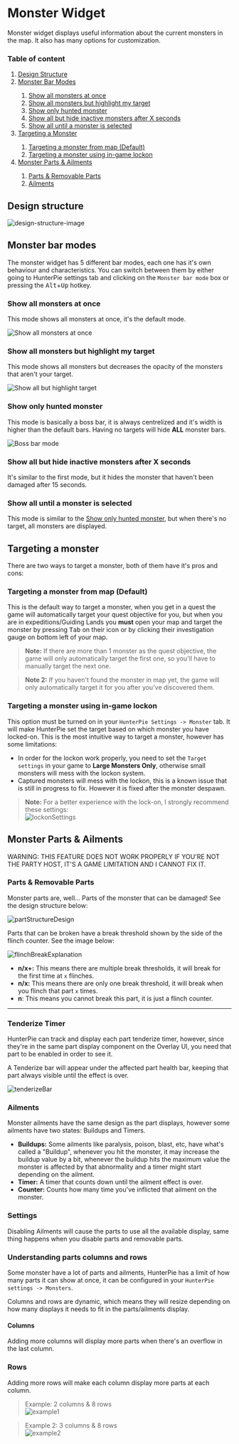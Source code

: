 # Monster Widget

Monster widget displays useful information about the current monsters in the map. It also has many options for customization.

### Table of content

<ol id="content_table">
    <li><a href="#design-structure">Design Structure</a></li>
    <li><a href="#monster-bar-modes">Monster Bar Modes</a></li>
    <ol>
        <li><a href="#show-all-monsters-at-once">Show all monsters at once</a></li>
        <li><a href="#show-all-monsters-but-hightlight-my-target">Show all monsters but highlight my target</a></li>
        <li><a href="#show-only-hunted-monster">Show only hunted monster</a></li>
        <li><a href="#show-all-but-hide-inactive-monsters-after-x-seconds">Show all but hide inactive monsters after X seconds</a></li>
        <li><a href="#show-all-until-a-monster-is-selected">Show all until a monster is selected</a></li>
    </ol>
    <li><a href="#targeting-a-monster">Targeting a Monster</a></li>
    <ol>
        <li><a href="#targeting-a-monster-from-map-default">Targeting a monster from map (Default)</a></li>
        <li><a href="#targeting-a-monster-using-in-game-lockon">Targeting a monster using in-game lockon</a></li>
    </ol>
    <li><a href="#monster-parts--ailments">Monster Parts & Ailments</a></li>
    <ol>
        <li><a href="#parts--removable-parts">Parts & Removable Parts</a></li>
        <li><a href="#ailments">Ailments</a></li>
    </ol>
</ol>

## Design structure
![design-structure-image](https://cdn.discordapp.com/attachments/402557384209203200/732313125923192852/monster_widget_structure.png)

## Monster bar modes
The monster widget has 5 different bar modes, each one has it's own behaviour and characteristics. You can switch between them by either going to HunterPie settings tab and clicking on the `Monster bar mode` box or pressing the <kbd>Alt</kbd>+<kbd>Up</kbd> hotkey.

### Show all monsters at once
This mode shows all monsters at once, it's the default mode.

![Show all monsters at once](https://cdn.discordapp.com/attachments/402557384209203200/732293041594957955/unknown.png)

### Show all monsters but highlight my target
This mode shows all monsters but decreases the opacity of the monsters that aren't your target.

![Show all but highlight target](https://cdn.discordapp.com/attachments/402557384209203200/732293162487251054/unknown.png)

### Show only hunted monster
This mode is basically a boss bar, it is always centrelized and it's width is higher than the default bars. Having no targets will hide **ALL** monster bars.

![Boss bar mode](https://cdn.discordapp.com/attachments/402557384209203200/732293343425462282/unknown.png)

### Show all but hide inactive monsters after X seconds
It's similar to the first mode, but it hides the monster that haven't been damaged after 15 seconds.

### Show all until a monster is selected
This mode is similar to the [Show only hunted monster](#show-only-hunted-monster), but when there's no target, all monsters are displayed.

## Targeting a monster
There are two ways to target a monster, both of them have it's pros and cons:

### Targeting a monster from map (Default)
This is the default way to target a monster, when you get in a quest the game will automatically target your quest objective for you, but when you are in expeditions/Guiding Lands you **must** open your map and target the monster by pressing <kbd>Tab</kbd> on their icon or by clicking their investigation gauge on bottom left of your map.

> **Note:** If there are more than 1 monster as the quest objective, the game will only automatically target the first one, so you'll have to manually target the next one.

> **Note 2:** If you haven't found the monster in map yet, the game will only automatically target it for you after you've discovered them.

### Targeting a monster using in-game lockon
This option must be turned on in your `HunterPie Settings -> Monster` tab. It will make HunterPie set the target based on which monster you have locked-on. This is the most intuitive way to target a monster, however has some limitations:
- In order for the lockon work properly, you need to set the `Target settings` in your game to **Large Monsters Only**, otherwise small monsters will mess with the lockon system.
- Captured monsters will mess with the lockon, this is a known issue that is still in progress to fix. However it is fixed after the monster despawn.

> **Note:** For a better experience with the lock-on, I strongly recommend these settings:<br>
![lockonSettings](https://cdn.discordapp.com/attachments/678286885059166228/718120460856066098/unknown.png)

## Monster Parts & Ailments

<warning>WARNING: THIS FEATURE DOES NOT WORK PROPERLY IF YOU'RE NOT THE PARTY HOST, IT'S A GAME LIMITATION AND I CANNOT FIX IT.</warning>

### Parts & Removable Parts

Monster parts are, well... Parts of the monster that can be damaged! See the design structure below:

![partStructureDesign](https://cdn.discordapp.com/attachments/402557384209203200/732323920685957180/monster-part-structure.png)

Parts that can be broken have a break threshold shown by the side of the flinch counter. See the image below:

![flinchBreakExplanation](https://cdn.discordapp.com/attachments/402557384209203200/732326495732760595/counter-exp.png)

- **n/x+:** This means there are multiple break thresholds, it will break for the first time at `x` flinches.
- **n/x:** This means there are only one break threshold, it will break when you flinch that part `x` times.
- **n**: This means you cannot break this part, it is just a flinch counter.

---

### Tenderize Timer

HunterPie can track and display each part tenderize timer, however, since they're in the same part display component on the Overlay UI, you need that part to be enabled in order to see it.

A Tenderize bar will appear under the affected part health bar, keeping that part always visible until the effect is over.

![tenderizeBar](https://media.discordapp.net/attachments/402557384209203200/741015551383437412/unknown.png?width=250&height=53)

### Ailments

Monster ailments have the same design as the part displays, however some ailments have two states: Buildups and Timers.

- **Buildups:** Some ailments like paralysis, poison, blast, etc, have what's called a "Buildup", whenever you hit the monster, it may increase the buildup value by a bit, whenever the buildup hits the maximum value the monster is affected by that abnormality and a timer might start depending on the ailment.
- **Timer:** A timer that counts down until the ailment effect is over.
- **Counter:** Counts how many time you've inflicted that ailment on the monster.

### Settings

Disabling Ailments will cause the parts to use all the available display, same thing happens when you disable parts and removable parts.

### Understanding parts columns and rows

Some monster have a lot of parts and ailments, HunterPie has a limit of how many parts it can show at once, it can be configured in your `HunterPie settings -> Monsters`. 

Columns and rows are dynamic, which means they will resize depending on how many displays it needs to fit in the parts/ailments display.

#### Columns
Adding more columns will display more parts when there's an overflow in the last column.

### Rows
Adding more rows will make each column display more parts at each column.

> Example: 2 columns & 8 rows<br>
![example1](https://cdn.discordapp.com/attachments/402557384209203200/732293562183581818/unknown.png)

> Example 2: 3 columns & 8 rows<br>
![example2](https://cdn.discordapp.com/attachments/402557384209203200/732293792341819392/unknown.png)
